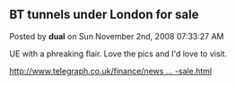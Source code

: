 ## BT tunnels under London for sale
Posted by **dual** on Sun November 2nd, 2008 07:33:27 AM

UE with a phreaking flair. Love the pics and I'd love to visit.

<!-- m --><a class="postlink" href="http://www.telegraph.co.uk/finance/newsbysector/mediatechnologyandtelecoms/3328838/BT-tunnels-under-central-London-up-for-sale.html">http://www.telegraph.co.uk/finance/news ... -sale.html</a><!-- m -->
